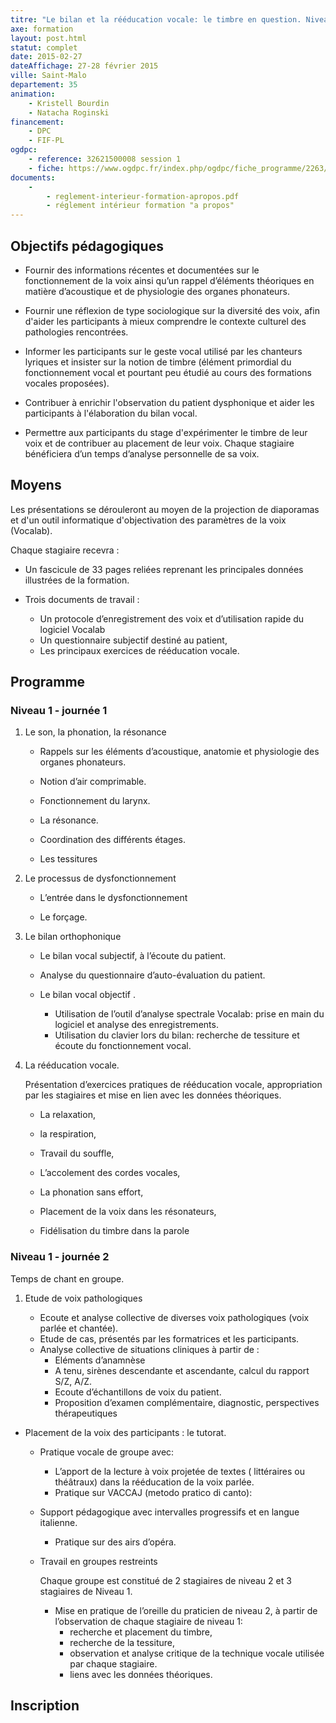 ```yaml
---
titre: "Le bilan et la rééducation vocale: le timbre en question. Niveau 1"
axe: formation
layout: post.html
statut: complet
date: 2015-02-27
dateAffichage: 27-28 février 2015
ville: Saint-Malo
departement: 35
animation: 
    - Kristell Bourdin
    - Natacha Roginski
financement:
    - DPC
    - FIF-PL
ogdpc:
    - reference: 32621500008 session 1
    - fiche: https://www.ogdpc.fr/index.php/ogdpc/fiche_programme/2263/64210
documents:
    - 
        - reglement-interieur-formation-apropos.pdf
        - réglement intérieur formation "a propos"
--- 
```

<!-- Animé par Kristell Bourdin et Natacha Roginski, orthophonistes -->
<!-- A St Malo, 27 et 28 février 2015 -->

## Objectifs pédagogiques

- Fournir des informations récentes et documentées  sur le fonctionnement de la voix ainsi qu’un rappel d’éléments théoriques en matière d’acoustique et de physiologie des organes phonateurs.

- Fournir une réflexion de type sociologique sur la diversité des voix, afin d'aider les participants à mieux comprendre le contexte culturel des pathologies rencontrées.

- Informer les participants sur le geste vocal utilisé par les chanteurs lyriques et insister sur la notion de timbre (élément primordial du fonctionnement vocal et pourtant peu étudié au cours des formations vocales proposées).

- Contribuer à enrichir l'observation du patient dysphonique et aider les participants à l'élaboration du bilan vocal.

- Permettre aux participants du stage d'expérimenter le timbre de leur voix et de contribuer au placement de leur voix. Chaque stagiaire bénéficiera d’un temps d’analyse personnelle de sa voix.

## Moyens

Les présentations se dérouleront au moyen de la projection de diaporamas et d'un outil informatique d'objectivation des paramètres de la voix (Vocalab).

Chaque stagiaire recevra :

- Un fascicule de 33 pages reliées reprenant les principales données illustrées 
de la formation.

- Trois documents de travail :
    -  Un protocole d’enregistrement des voix et d’utilisation rapide du logiciel Vocalab
    -  Un questionnaire subjectif destiné au patient,
    -  Les principaux exercices de rééducation vocale.

## Programme

### Niveau 1 - journée 1

1. Le son, la phonation, la résonance

    - Rappels sur les éléments d’acoustique, anatomie et physiologie des organes phonateurs.
    
    - Notion d’air comprimable.
    
    - Fonctionnement du larynx.
    
    - La résonance.
    
    - Coordination des différents étages.
    
    - Les tessitures

2.  Le processus de dysfonctionnement

    - L’entrée dans le dysfonctionnement
     
    - Le forçage.
     
3.  Le bilan orthophonique

    - Le bilan vocal subjectif, à l’écoute du patient.
    
    - Analyse du questionnaire d’auto-évaluation du patient.
    
    - Le bilan vocal objectif .
        - Utilisation de l’outil d’analyse spectrale Vocalab: prise en main du logiciel et analyse 
    des enregistrements.
        - Utilisation du clavier lors du bilan: recherche de tessiture et écoute du fonctionnement 
    vocal.

4.  La rééducation vocale.

    Présentation d’exercices pratiques de rééducation vocale, appropriation par les stagiaires et mise en lien avec les données théoriques.

    - La relaxation,
    
    - la respiration,
    
    - Travail du souffle,
    
    - L’accolement des cordes vocales,  
    
    - La phonation sans effort,
    
    - Placement de la voix dans les résonateurs,
    
    - Fidélisation du timbre dans la parole

### Niveau 1 - journée 2

Temps de chant en groupe.

1. Etude de voix pathologiques

    - Ecoute et analyse collective de diverses voix pathologiques (voix parlée et chantée).
    - Etude de cas, présentés par les formatrices et les participants.
    - Analyse collective de situations cliniques à partir de :
        - Eléments d’anamnèse    
        - A tenu, sirènes descendante et ascendante, calcul du rapport S/Z, A/Z.
        - Ecoute d’échantillons de voix du patient.
        - Proposition d’examen complémentaire, diagnostic, perspectives thérapeutiques

- Placement de la voix des participants : le tutorat.
    - Pratique vocale de groupe avec:
        - L’apport de la lecture à voix projetée de textes ( littéraires ou théâtraux) dans la 
rééducation de la voix parlée.
        - Pratique sur VACCAJ (metodo pratico di canto):
    - Support pédagogique avec intervalles progressifs et en langue italienne.
        - Pratique sur des airs d’opéra.

    - Travail en groupes restreints

        Chaque groupe est constitué de 2 stagiaires de niveau 2 et 3 stagiaires de Niveau 1.
        - Mise en pratique de l’oreille du praticien de niveau 2, à partir de l’observation de chaque stagiaire de niveau 1:
            - recherche et placement du timbre, 
            - recherche de la tessiture,
            - observation et analyse critique de la technique vocale utilisée par chaque stagiaire.
            - liens avec les données théoriques.

## Inscription

<!--Formation accessible en DPC et en FIF-PL-->
<!--
Inscription sur le site [ogdpc](http://www.ogdpc.fr/)

[fiche ogdpc](https://www.ogdpc.fr/index.php/ogdpc/fiche_programme/2263/64210)

N° de référence du programme : 32621500008 session 1
-->